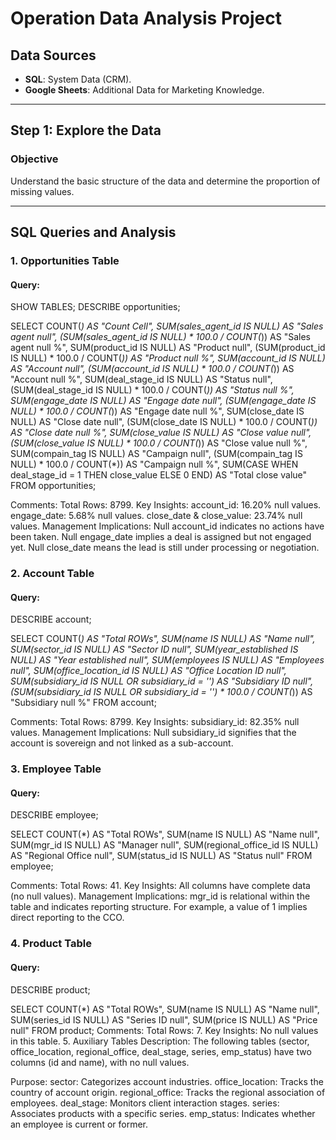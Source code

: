 # Operation Data Analysis Project

## Data Sources
- **SQL**: System Data (CRM).
- **Google Sheets**: Additional Data for Marketing Knowledge.

---

## Step 1: Explore the Data 
### Objective
Understand the basic structure of the data and determine the proportion of missing values.

---

## SQL Queries and Analysis

### **1. Opportunities Table**

#### Query:

SHOW TABLES;
DESCRIBE opportunities;

SELECT 
    COUNT(*) AS "Count Cell", 
    SUM(sales_agent_id IS NULL) AS "Sales agent null",
    (SUM(sales_agent_id IS NULL) * 100.0 / COUNT(*)) AS "Sales agent null %",
    SUM(product_id IS NULL) AS "Product null",
    (SUM(product_id IS NULL) * 100.0 / COUNT(*)) AS "Product null %",
    SUM(account_id IS NULL) AS "Account null",
    (SUM(account_id IS NULL) * 100.0 / COUNT(*)) AS "Account null %",
    SUM(deal_stage_id IS NULL) AS "Status null",
    (SUM(deal_stage_id IS NULL) * 100.0 / COUNT(*)) AS "Status null %",
    SUM(engage_date IS NULL) AS "Engage date null",
    (SUM(engage_date IS NULL) * 100.0 / COUNT(*)) AS "Engage date null %",
    SUM(close_date IS NULL) AS "Close date null",
    (SUM(close_date IS NULL) * 100.0 / COUNT(*)) AS "Close date null %",
    SUM(close_value IS NULL) AS "Close value null",
    (SUM(close_value IS NULL) * 100.0 / COUNT(*)) AS "Close value null %",
    SUM(compain_tag IS NULL) AS "Campaign null",
    (SUM(compain_tag IS NULL) * 100.0 / COUNT(*)) AS "Campaign null %",
    SUM(CASE WHEN deal_stage_id = 1 THEN close_value ELSE 0 END) AS "Total close value"
FROM opportunities;


Comments:
Total Rows: 8799.
Key Insights:
account_id: 16.20% null values.
engage_date: 5.68% null values.
close_date & close_value: 23.74% null values.
Management Implications:
Null account_id indicates no actions have been taken.
Null engage_date implies a deal is assigned but not engaged yet.
Null close_date means the lead is still under processing or negotiation.


### 2. Account Table
#### Query:


DESCRIBE account;

SELECT 
    COUNT(*) AS "Total ROWs",
    SUM(name IS NULL) AS "Name null",
    SUM(sector_id IS NULL) AS "Sector ID null",
    SUM(year_established IS NULL) AS "Year established null",
    SUM(employees IS NULL) AS "Employees null",
    SUM(office_location_id IS NULL) AS "Office Location ID null",
    SUM(subsidiary_id IS NULL OR subsidiary_id = '') AS "Subsidiary ID null",
    (SUM(subsidiary_id IS NULL OR subsidiary_id = '') * 100.0 / COUNT(*)) AS "Subsidiary null %"
FROM account;


Comments:
Total Rows: 8799.
Key Insights:
subsidiary_id: 82.35% null values.
Management Implications:
Null subsidiary_id signifies that the account is sovereign and not linked as a sub-account.


### 3. Employee Table
#### Query:


DESCRIBE employee;

SELECT 
    COUNT(*) AS "Total ROWs",
    SUM(name IS NULL) AS "Name null",
    SUM(mgr_id IS NULL) AS "Manager null",
    SUM(regional_office_id IS NULL) AS "Regional Office null",
    SUM(status_id IS NULL) AS "Status null"
FROM employee;

Comments:
Total Rows: 41.
Key Insights:
All columns have complete data (no null values).
Management Implications:
mgr_id is relational within the table and indicates reporting structure. For example, a value of 1 implies direct reporting to the CCO.


### 4. Product Table
#### Query:
DESCRIBE product;

SELECT 
    COUNT(*) AS "Total ROWs",
    SUM(name IS NULL) AS "Name null",
    SUM(series_id IS NULL) AS "Series ID null",
    SUM(price IS NULL) AS "Price null"
FROM product;
Comments:
Total Rows: 7.
Key Insights:
No null values in this table.
5. Auxiliary Tables
Description:
The following tables (sector, office_location, regional_office, deal_stage, series, emp_status) have two columns (id and name), with no null values.

Purpose:
sector: Categorizes account industries.
office_location: Tracks the country of account origin.
regional_office: Tracks the regional association of employees.
deal_stage: Monitors client interaction stages.
series: Associates products with a specific series.
emp_status: Indicates whether an employee is current or former.
